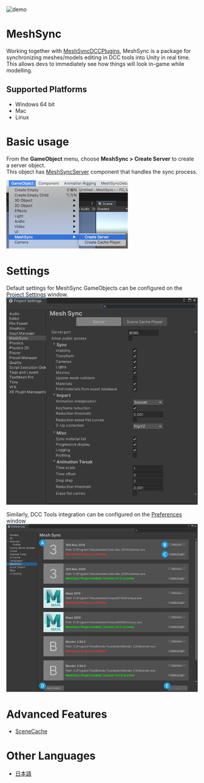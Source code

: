 ![demo](images/Demo.gif)
# MeshSync

Working together with [MeshSyncDCCPlugins](https://github.com/Unity-Technologies/MeshSyncDCCPlugins), MeshSync is a package for synchronizing meshes/models editing in DCC tools into Unity in real time.
This allows devs to immediately see how things will look in-game while modelling.  

## Supported Platforms

- Windows 64 bit
- Mac
- Linux

# Basic usage

From the **GameObject** menu, choose **MeshSync > Create Server** to create a server object.  
This object has [MeshSyncServer](en/MeshSyncServer.md) component that handles the sync process.

![Menu](images/MenuCreateServer.png)

# Settings

Default settings for MeshSync GameObjects can be configured on the 
[Project Settings](en/ProjectSettings.md) window.
![Server Settings](images/ProjectSettingsServer.png)

Similarly, DCC Tools integration can be configured on the 
[Preferences](en/Preferences.md) window
![Server Settings](images/Preferences.png)


# Advanced Features
- [SceneCache](en/SceneCache.md)

# Other Languages
- [日本語](jp/index.md)








